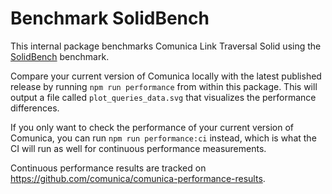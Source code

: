 # Benchmark SolidBench

This internal package benchmarks Comunica Link Traversal Solid using the [SolidBench](https://github.com/SolidBench/SolidBench.js) benchmark.

Compare your current version of Comunica locally with the latest published release by running `npm run performance` from within this package.
This will output a file called `plot_queries_data.svg` that visualizes the performance differences.

If you only want to check the performance of your current version of Comunica,
you can run `npm run performance:ci` instead,
which is what the CI will run as well for continuous performance measurements.

Continuous performance results are tracked on https://github.com/comunica/comunica-performance-results.
